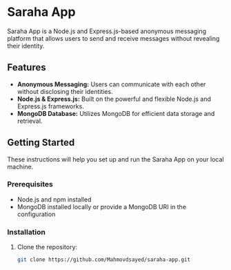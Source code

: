 # Saraha App

Saraha App is a Node.js and Express.js-based anonymous messaging platform that allows users to send and receive messages without revealing their identity.

## Features

- **Anonymous Messaging:** Users can communicate with each other without disclosing their identities.
- **Node.js & Express.js:** Built on the powerful and flexible Node.js and Express.js frameworks.
- **MongoDB Database:** Utilizes MongoDB for efficient data storage and retrieval.

## Getting Started

These instructions will help you set up and run the Saraha App on your local machine.

### Prerequisites

- Node.js and npm installed
- MongoDB installed locally or provide a MongoDB URI in the configuration

### Installation

1. Clone the repository:

   ```bash
   git clone https://github.com/Mahmovdsayed/saraha-app.git
